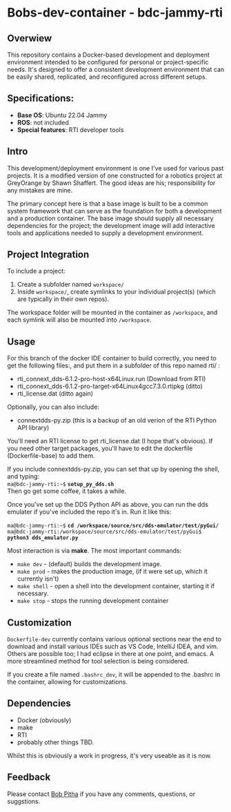 # Bobs-dev-container - bdc-jammy-rti

## Overwiew
This repository contains a Docker-based development and deployment environment intended to be configured for
personal or project-specific needs. It's designed to offer a consistent development environment that can be
easily shared, replicated, and reconfigured across different setups.

## Specifications:
* **Base OS**: Ubuntu 22.04 Jammy
* **ROS**: not included
* **Special features**: RTI developer tools

## Intro
This development/deployment environment is one I've used for various past projects. It is a modified version
of one constructed for a robotics project at GreyOrange by Shawn Shaffert. The good ideas are his;
responsibility for any mistakes are mine.

The primary concept here is that a base image is built to be a common system framework that can serve as
the foundation for both a development and a production container. The base image should supply all necessary
dependencies for the project; the development image will add interactive tools and applications needed to
supply a development environment.

## Project Integration
To include a project:
1. Create a subfolder named `workspace/`
2. Inside `workspace/`, create symlinks to your individual project(s) (which are typically in their own repos).

The workspace folder will be mounted in the container as `/workspace`, and each symlink will also be mounted into `/workspace`.

## Usage

For this branch of the docker IDE container to build correctly, you need to get the following files:, and put them in a subfolder of this repo named rti/ :
* rti_connext_dds-6.1.2-pro-host-x64Linux.run (Download from RTI)
* rti_connext_dds-6.1.2-pro-target-x64Linux4gcc7.3.0.rtipkg (ditto)
* rti_license.dat (ditto again)

Optionally, you can also include:
* connextdds-py.zip (this is a backup of an old verion of the RTI Python API library)

You'll need an RTI license to get rti_license.dat (I hope that's obvious). If you need other target packages, you'll have to edit the dockerfile (Dockerfile-base) to add them.

If you include connextdds-py.zip, you can set that up by opening the shell, and typing:\
`ma@bdc-jammy-rti:~$` **`setup_py_dds.sh`**</span>\
Then go get some coffee, it takes a while.

Once you've set up the DDS Python API as above, you can run the dds emulater if you've included the repo it's in. Run it like this:

`ma@bdc-jammy-rti:~$` **`cd /workspace/source/src/dds-emulator/test/pyGui/`** \
`ma@bdc-jammy-rti:/workspace/source/src/dds-emulator/test/pyGui$` **`python3 dds_emulator.py`**

Most interaction is via **make**. The most important commands:

* `make dev` - (default) builds the development image.
* `make prod` - makes the production image, (if it were set up, which it currently isn't)
* `make shell` - open a shell into the development container, starting it if necessary.
* `make stop` - stops the running development container

## Customization
`Dockerfile-dev` currently contains various optional sections near the end to download and install various IDEs such as VS Code, IntelliJ IDEA, and vim. Others are possible too; I had eclipse in there at one point, and emacs. A more streamlined method for tool selection is being considered. 

If you create a file named `.bashrc_dev`, it will be appended to the .bashrc in the container, allowing for customizations.

## Dependencies
* Docker (obviously)
* make
* RTI
* probably other things TBD.

Whilst this is obviously a work in progress, it's very useable as it is now.

## Feedback
Please contact [Bob Pitha](mailto:bpitha@medacuity.com) if you have any comments, questions, or suggstions.
